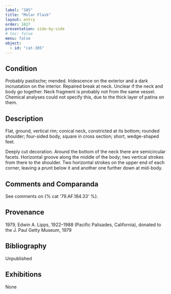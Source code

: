 ```yaml
---
label: "385"
title: "Molar Flask" 
layout: entry
order: 1027
presentation: side-by-side
# toc: false
menu: false
object:
  - id: "cat-385"
---
```


## Condition

Probably pastische; mended. Iridescence on the exterior and a dark incrustation on the interior. Repaired break at neck. Unclear if the neck and body go together. Neck fragment is probably not from the same vessel. Chemical analyses could not specify this, due to the thick layer of patina on them.

## Description

Flat, ground, vertical rim; conical neck, constricted at its bottom; rounded shoulder; four-sided body, square in cross section; short, wedge-shaped feet.

Deeply cut decoration. Around the bottom of the neck there are semicircular facets. Horizontal groove along the middle of the body; two vertical strokes from there to the shoulder. Two horizontal strokes on the upper end of each corner, leaving a prunt below it and another one further down at mid-body.

## Comments and Comparanda

See comments on {% cat '79.AF.184.33' %}.

## Provenance

1979, Edwin A. Lipps, 1922–1988 (Pacific Palisades, California), donated to the J. Paul Getty Museum, 1979

## Bibliography

Unpublished

## Exhibitions

None
